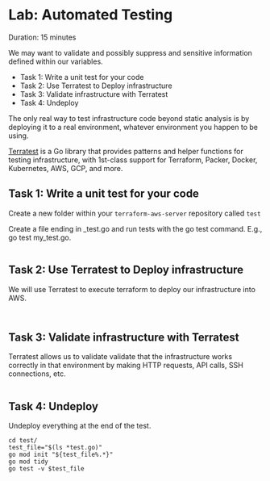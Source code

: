 # Lab: Automated Testing

Duration: 15 minutes

We may want to validate and possibly suppress and sensitive information defined within our variables.

- Task 1: Write a unit test for your code
- Task 2: Use Terratest to Deploy infrastructure
- Task 3: Validate infrastructure with Terratest
- Task 4: Undeploy

The only real way to test infrastructure code beyond static analysis is by deploying it to a real environment, whatever environment you happen to be using.

[Terratest](https://terratest.gruntwork.io) is a Go library that provides patterns and helper functions for testing infrastructure, with 1st-class support for Terraform, Packer, Docker, Kubernetes, AWS, GCP, and more.

## Task 1: Write a unit test for your code

Create a new folder within your `terraform-aws-server` repository called `test`

Create a file ending in _test.go and run tests with the go test command. E.g., go test my_test.go.

```go

```

## Task 2:  Use Terratest to Deploy infrastructure
We will use Terratest to execute terraform to deploy our infrastructure into AWS.

```hcl
```

```bash
```


## Task 3: Validate infrastructure with Terratest

Terratest allows us to validate validate that the infrastructure works correctly in that environment by making HTTP requests, API calls, SSH connections, etc.

```hcl
```



## Task 4: Undeploy
Undeploy everything at the end of the test.

```
cd test/
test_file="$(ls *test.go)"
go mod init "${test_file%.*}"
go mod tidy
go test -v $test_file
```

